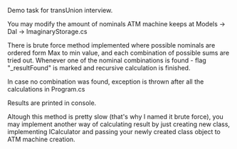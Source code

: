 Demo task for transUnion interview.

You may modify the amount of nominals ATM machine keeps at Models -> Dal -> ImaginaryStorage.cs

There is brute force method implemented where possible nominals are ordered form Max to min value, and each combination of possible sums are tried out. 
Whenever one of the nominal combinations is found - flag "_resultFound" is marked and recursive calculation is finished.

In case no combination was found, exception is thrown after all the calculations in Program.cs

Results are printed in console.

Altough this method is pretty slow (that's why I named it brute force), you may implement another way of calculating result by just creating new class, implementing ICalculator
and passing your newly created class object to ATM machine creation.
